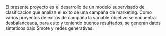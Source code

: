 El presente proyecto es el desarrollo de un modelo supervisado de clasificacion que analiza el exito de una campaña de marketing. Como varios proyectos de exitos de campaña la variable objetivo se encuentra desbalanceada, para esto y teniendo buenos resultados, se generan datos sinteticos bajo Smote y redes generativas.
